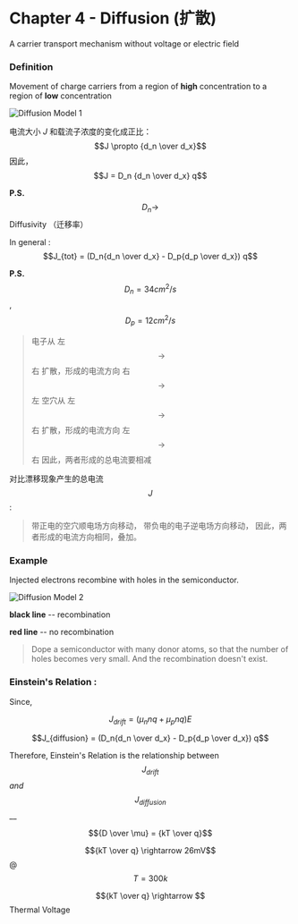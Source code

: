 # Chapter 4 - Diffusion \(扩散\)

A carrier transport mechanism without voltage or electric field

### Definition

Movement of charge carriers from a region of **high** concentration to a region of **low** concentration

![Diffusion Model 1](http://pcih4qs1o.bkt.clouddn.com/Diffusion%20Model%201.jpg)

电流大小 $J$ 和载流子浓度的变化成正比： $$J \propto {d_n \over d_x}$$ 因此， $$J = D_n {d_n \over d_x} q$$

**P.S.** $$D_n \rightarrow $$ Diffusivity （迁移率）

In general : $$J_{tot} = (D_n{d_n \over d_x} - D_p{d_p \over d_x}) q$$ 

**P.S.** $$D_n = 34 cm^2/s$$ , $$D_p=12cm^2/s$$

> 电子从 左$$\rightarrow$$右 扩散，形成的电流方向 右$$\rightarrow$$左 空穴从 左$$\rightarrow$$右 扩散，形成的电流方向 左$$\rightarrow$$右 因此，两者形成的总电流要相减

对比漂移现象产生的总电流$$J$$:

> 带正电的空穴顺电场方向移动， 带负电的电子逆电场方向移动， 因此，两者形成的电流方向相同，叠加。

### Example

Injected electrons recombine with holes in the semiconductor.

![Diffusion Model 2](http://pcih4qs1o.bkt.clouddn.com/Diffusion%20Model%202.jpg)

 **black line** -- recombination

 **red line** -- no recombination

> Dope a semiconductor with many donor atoms, so that the number of holes becomes very small. And the recombination doesn't exist.

### Einstein's Relation :

Since,

$$J_{drift} = ( \mu_n nq + \mu_p nq) E$$ 

$$J_{diffusion} = (D_n{d_n \over d_x} - D_p{d_p \over d_x}) q$$

Therefore, Einstein's Relation is the relationship between $$J_{drift}$$ _and_ $$J_{diffusion}$$\_\_

$${D \over \mu} = {kT \over q}$$

$${kT \over q} \rightarrow 26mV$$ @ $$T = 300k$$

$${kT \over q} \rightarrow $$ Thermal Voltage

